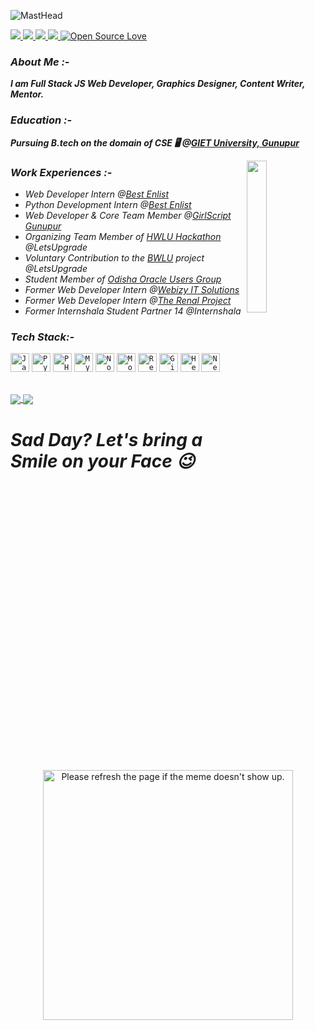 ![MastHead](https://raw.githubusercontent.com/Rishi-121/Rishi-121/master/GitHub%20Header.png)

<a target="_blank" href="https://www.linkedin.com/in/hrushikesh-das-468101171/">
  <img src="https://img.shields.io/badge/linkedin-%230077B5.svg?&style=for-the-badge&logo=linkedin&logoColor=white" />
</a>
<a target="_blank" href="https://twitter.com/Hrushikeshdas18">
  <img src="https://img.shields.io/badge/twitter-%231DA1F2.svg?&style=for-the-badge&logo=twitter&logoColor=white" />
</a>
<a href="mailto:dashrushikesh1121@gmail.com?subject=Hello%20Hrushikesh,%20From%20Github">
  <img src="https://img.shields.io/badge/gmail-%23D14836.svg?&style=for-the-badge&logo=gmail&logoColor=white" />
</a>
<a href="https://www.instagram.com/hrushikesh_das_official/">
  <img src="https://img.shields.io/badge/instagram-%23D14836.svg?&style=for-the-badge&logo=instagram&logoColor=pink" />
</a>
<a href="https://github.com/Rishi-121/">
 <img src="https://badges.frapsoft.com/os/v2/open-source-175x29.png?v=103" alt="Open Source Love"/>
</a> 

### _About Me :-_

 **_I am Full Stack JS Web Developer, Graphics Designer, Content Writer, Mentor._**

### _Education :-_

 **_Pursuing B.tech on the domain of CSE 🖥 @[GIET University, Gunupur](https://www.giet.edu/)_**

<a href="https://github.com/Rishi-121">
  <img align="right" height="25%" width="25%" src="https://media.giphy.com/media/du3J3cXyzhj75IOgvA/giphy.gif">
</a> 

### _Work Experiences :-_

* _Web Developer Intern @[Best Enlist](http://bestenlist.co.in)_
* _Python Development Intern @[Best Enlist](http://bestenlist.co.in)_
* _Web Developer & Core Team Member @[GirlScript Gunupur](https://girlscript-gunupur.web.app/)_
* _Organizing Team Member of [HWLU Hackathon](https://letsupgrade.in/hack/) @LetsUpgrade_
* _Voluntary Contribution to the [BWLU](https://letsupgrade.in/BWLU/) project @LetsUpgrade_
* _Student Member of [Odisha Oracle Users Group](https://odishaoug.in/)_
* _Former Web Developer Intern @[Webizy IT Solutions](https://webizysolutions.com/)_
* _Former Web Developer Intern @[The Renal Project](https://www.therenalproject.com/)_
* _Former Internshala Student Partner 14 @Internshala_

### _Tech Stack:-_

<code><img src="https://cdn.svgporn.com/logos/javascript.svg" height="30" alt="JavaScript"></code>
<code><img src="https://cdn.svgporn.com/logos/python.svg" height="30" alt="Python"></code>
<code><img src="https://cdn.svgporn.com/logos/php.svg" height="30" alt="PHP"></code>
<code><img src="https://cdn.svgporn.com/logos/mysql.svg" height="30" alt="MySQL"></code>
<code><img src="https://cdn.svgporn.com/logos/nodejs-icon.svg" height="30" alt="Nodejs"></code>
<code><img src="https://cdn.svgporn.com/logos/mongodb.svg" height="30" alt="MongoDB"></code>
<code><img src="https://cdn.svgporn.com/logos/react.svg" height="30" alt="Reactjs"></code>
<code><img src="https://cdn.svgporn.com/logos/git.svg" height="30" alt="Git"></code>
<code><img src="https://cdn.svgporn.com/logos/heroku.svg" height="30" alt="Heroku"></code>
<code><img src="https://cdn.svgporn.com/logos/netlify.svg" height="30" alt="Netlify"></code>

<br />

<a href="https://github.com/Rishi-121">
  <img align="center" src="https://github-readme-stats.vercel.app/api/top-langs/?username=Rishi-121&layout=compact&theme=radical&langs_count=8&hide=html,css">
</a>

<a href="https://github.com/Rishi-121">
  <img align="center" src="https://github-readme-stats.vercel.app/api?username=Rishi-121&show_icons=true&theme=radical">
</a> 

# _**Sad Day? Let's bring a Smile on your Face :wink:**_

<p align="center">
  <img src='https://random-memer.herokuapp.com/' title="Meme" alt="Please refresh the page if the meme doesn't show up." height="400">
</p>
    
